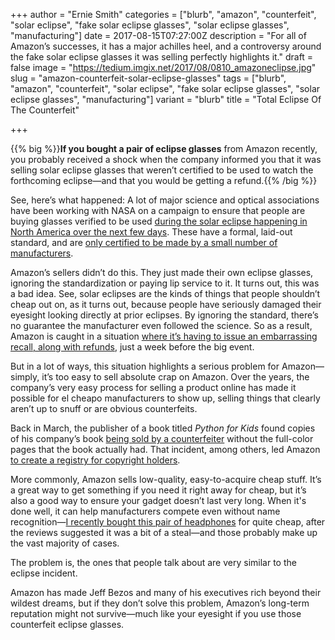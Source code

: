 +++
author = "Ernie Smith"
categories = ["blurb", "amazon", "counterfeit", "solar eclipse", "fake solar eclipse glasses", "solar eclipse glasses", "manufacturing"]
date = 2017-08-15T07:27:00Z
description = "For all of Amazon’s successes, it has a major achilles heel, and a controversy around the fake solar eclipse glasses it was selling perfectly highlights it."
draft = false
image = "https://tedium.imgix.net/2017/08/0810_amazoneclipse.jpg"
slug = "amazon-counterfeit-solar-eclipse-glasses"
tags = ["blurb", "amazon", "counterfeit", "solar eclipse", "fake solar eclipse glasses", "solar eclipse glasses", "manufacturing"]
variant = "blurb"
title = "Total Eclipse Of The Counterfeit"

+++

{{% big %}}**If you bought a pair of eclipse glasses** from Amazon recently, you probably received a shock when the company informed you that it was selling solar eclipse glasses that weren’t certified to be used to watch the forthcoming eclipse—and that you would be getting a refund.{{% /big %}}

See, here’s what happened: A lot of major science and optical associations have been working with NASA on a campaign to ensure that people are buying glasses verified to be used [during the solar eclipse happening in North America over the next few days](https://eclipse2017.nasa.gov/eclipse-who-what-where-when-and-how). These have a formal, laid-out standard, and are [only certified to be made by a small number of manufacturers](https://eclipse.aas.org/resources/solar-filters).

Amazon’s sellers didn’t do this. They just made their own eclipse glasses, ignoring the standardization or paying lip service to it. It turns out, this was a bad idea. See, solar eclipses are the kinds of things that people shouldn’t cheap out on, as it turns out, because people have seriously damaged their eyesight looking directly at prior eclipses. By ignoring the standard, there’s no guarantee the manufacturer even followed the science. So as a result, Amazon is caught in a situation [where it’s having to issue an embarrassing recall, along with refunds](http://money.cnn.com/2017/08/13/news/amazon-eclipse-glasses-refunds/index.html), just a week before the big event. 

But in a lot of ways, this situation highlights a serious problem for Amazon—simply, it’s too easy to sell absolute crap on Amazon. Over the years, the company’s very easy process for selling a product online has made it possible for el cheapo manufacturers to show up, selling things that clearly aren’t up to snuff or are obvious counterfeits.

Back in March, the publisher of a book titled *Python for Kids* found copies of his company’s book [being sold by a counterfeiter](https://www.inc.com/sonya-mann/amazon-counterfeits-no-starch.html) without the full-color pages that the book actually had. That incident, among others, led Amazon [to create a registry for copyright holders](http://www.reuters.com/article/us-amazon-com-counterfeit-idUSKBN16S2EU).

More commonly, Amazon sells low-quality, easy-to-acquire cheap stuff. It’s a great way to get something if you need it right away for cheap, but it’s also a good way to ensure your gadget doesn’t last very long. When it's done well, it can help manufacturers compete even without name recognition—[I recently bought this pair of headphones](http://amzn.to/2fGJA1b) for quite cheap, after the reviews suggested it was a bit of a steal—and those probably make up the vast majority of cases.

The problem is, the ones that people talk about are very similar to the eclipse incident.

Amazon has made Jeff Bezos and many of his executives rich beyond their wildest dreams, but if they don’t solve this problem, Amazon’s long-term reputation might not survive—much like your eyesight if you use those counterfeit eclipse glasses.